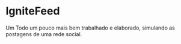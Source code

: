 # IgniteFeed 

<p>
  Um Todo um pouco mais bem trabalhado e elaborado, simulando as postagens de uma rede social.
</p> 
